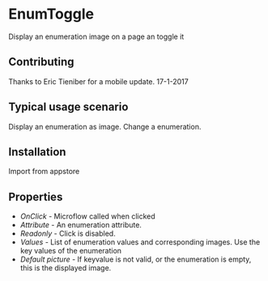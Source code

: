 EnumToggle
=====================
Display an enumeration image on a page an toggle it

## Contributing
Thanks to Eric Tieniber for a mobile update. 17-1-2017

## Typical usage scenario
Display an enumeration as image. Change a enumeration.

## Installation

Import from appstore

## Properties

* *OnClick* - Microflow called when clicked
* *Attribute* - An enumeration attribute. 
* *Readonly* - Click is disabled.
* *Values* - List of enumeration values and corresponding images. Use the key values of the enumeration
* *Default picture* - If keyvalue is not valid, or the enumeration is empty, this is the displayed image.